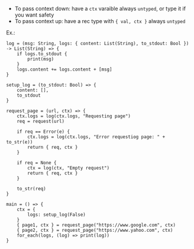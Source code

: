 * To pass context down: have a `ctx` varaible always `untyped`, or type it if you want safety
* To pass context up: have a rec type with `{ val, ctx }` always `untyped`

Ex.:


```
log = (msg: String, logs: { content: List(String), to_stdout: Bool }) -> List(String) => {
    if logs.to_stdout {
        print(msg) 
    }
    logs.content += logs.content + [msg]
}

setup_log = (to_stdout: Bool) => {
    content: [],
    to_stdout
}

request_page = (url, ctx) => {
    ctx.logs = log(ctx.logs, "Requesting page")
    req = request(url)
    
    if req == Error(e) {
        ctx.logs = log(ctx.logs, "Error requestiog page: " + to_str(e)) 
        return { req, ctx }
    }
    
    if req = None {
        ctx = log(ctx, "Empty request")
        return { req, ctx }
    }
    
    to_str(req) 
}

main = () => {
    ctx = {
        logs: setup_log(False) 
    }
    { page1, ctx } = request_page("https://www.google.com", ctx)
    { page2, ctx } = request_page("https://www.yahoo.com", ctx)
    for_each(logs, (log) => print(log))
}

```
